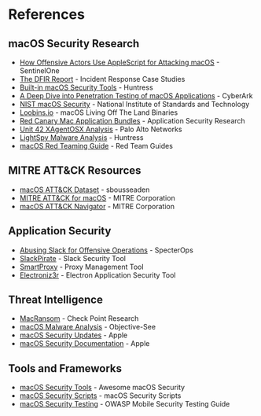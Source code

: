 # References

## macOS Security Research
- [How Offensive Actors Use AppleScript for Attacking macOS](https://www.sentinelone.com/blog/how-offensive-actors-use-applescript-for-attacking-macos/) - SentinelOne
- [The DFIR Report](https://thedfirreport.com/) - Incident Response Case Studies
- [Built-in macOS Security Tools](https://www.huntress.com/blog/built-in-macos-security-tools) - Huntress
- [A Deep Dive into Penetration Testing of macOS Applications](https://www.cyberark.com/resources/threat-research-blog/a-deep-dive-into-penetration-testing-of-macos-applications-part-1) - CyberArk
- [NIST macOS Security](https://github.com/usnistgov/macos_security/tree/main) - National Institute of Standards and Technology
- [Loobins.io](https://www.loobins.io/) - macOS Living Off The Land Binaries
- [Red Canary Mac Application Bundles](https://redcanary.com/blog/threat-detection/mac-application-bundles/) - Application Security Research
- [Unit 42 XAgentOSX Analysis](https://unit42.paloaltonetworks.com/unit42-xagentosx-sofacys-xagent-macos-tool/) - Palo Alto Networks
- [LightSpy Malware Analysis](https://www.huntress.com/blog/lightspy-malware-variant-targeting-macos) - Huntress
- [macOS Red Teaming Guide](https://blog.redteamguides.com/p/macos-red-teaming) - Red Team Guides

## MITRE ATT&CK Resources
- [macOS ATT&CK Dataset](https://github.com/sbousseaden/macOS-ATTACK-DATASET/blob/main/Credential%20Access/credaccess_keychain_dumping_security.json) - sbousseaden
- [MITRE ATT&CK for macOS](https://attack.mitre.org/matrices/enterprise/macos/) - MITRE Corporation
- [macOS ATT&CK Navigator](https://mitre-attack.github.io/attack-navigator/) - MITRE Corporation

## Application Security
- [Abusing Slack for Offensive Operations](https://posts.specterops.io/abusing-slack-for-offensive-operations-2343237b9282) - SpecterOps
- [SlackPirate](https://github.com/emtunc/SlackPirate/tree/master) - Slack Security Tool
- [SmartProxy](https://github.com/salarcode/SmartProxy) - Proxy Management Tool
- [Electroniz3r](https://github.com/r3ggi/electroniz3r/tree/main) - Electron Application Security Tool

## Threat Intelligence
- [MacRansom](https://macos.checkpoint.com/families/MacRansom/) - Check Point Research
- [macOS Malware Analysis](https://objective-see.com/blog.html) - Objective-See
- [macOS Security Updates](https://support.apple.com/en-us/HT201222) - Apple
- [macOS Security Documentation](https://support.apple.com/guide/security/welcome/1/web/1) - Apple

## Tools and Frameworks
- [macOS Security Tools](https://github.com/ashishb/osx-and-ios-security-awesome) - Awesome macOS Security
- [macOS Security Scripts](https://github.com/0xmachos/mOSL) - macOS Security Scripts
- [macOS Security Testing](https://github.com/OWASP/owasp-mstg) - OWASP Mobile Security Testing Guide
